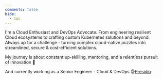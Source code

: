 ```yaml
---
comments: false
hide:
  - toc
---
```

I'm a Cloud Enthusiast and DevOps Advocate. From engineering resilient Cloud ecosystems to crafting custom Kubernetes solutions and beyond. Always up for a challenge - turning complex cloud-native puzzles into streamlined, secure & cost-efficient solutions.

My journey is about constant up-skilling, mentoring, and a relentless pursuit of innovation 🚀

And currently working as a Senior Engineer - Cloud & DevOps @[Presidio](https://www.presidio.com/)
